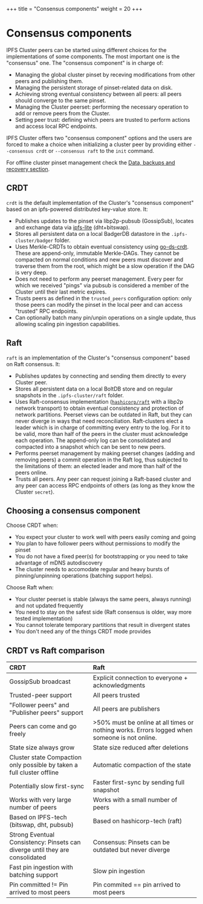 +++
title = "Consensus components"
weight = 20
+++

# Consensus components

IPFS Cluster peers can be started using different choices for the implementations of some components. The most important one is the "consensus" one. The "consensus component" is in charge of:

* Managing the global cluster pinset by receving modifications from other peers and publishing them.
* Managing the persistent storage of pinset-related data on disk.
* Achieving strong eventual consistency between all peers: all peers should converge to the same pinset.
* Managing the Cluster peerset: performing the necessary operation to add or remove peers from the Cluster.
* Setting peer trust: defining which peers are trusted to perform actions and access local RPC endpoints.

IPFS Cluster offers two "consensus component" options and the users are forced to make a choice when initializing a cluster peer by providing either `--consensus crdt` or `--consensus raft` to the `init` command.

For offline cluster pinset management check the [Data, backups and recovery section](/documentation/guides/backups).

## CRDT

`crdt` is the default implementation of the Cluster's "consensus component" based on an ipfs-powered distributed key-value store. It:

* Publishes updates to the pinset via libp2p-pubsub (GossipSub), locates and exchange data via [ipfs-lite](https://github.com/ipfs/ipfs-lite) (dht+bitswap).
* Stores all persistent data on a local BadgerDB datastore in the `.ipfs-cluster/badger` folder.
* Uses Merkle-CRDTs to obtain eventual consistency using [go-ds-crdt](https://github.com/ipfs/go-ds-crdt). These are append-only, immutable Merkle-DAGs. They cannot be compacted on normal conditions and new peers must discover and traverse them from the root, which might be a slow operation if the DAG is very deep.
* Does not need to perform any peerset management. Every peer for which we received "pings" via pubsub is considered a member of the Cluster until their last metric expires.
* Trusts peers as defined in the `trusted_peers` configuration option: only those peers can modify the pinset in the local peer and can access "trusted" RPC endpoints.
* Can optionally batch many pin/unpin operations on a single update, thus allowing scaling pin ingestion capabilities.


## Raft

`raft` is an implementation of the Cluster's "consensus component" based on Raft consensus. It:

* Publishes updates by connecting and sending them directly to every Cluster peer.
* Stores all persistent data on a local BoltDB store and on regular snapshots in the `.ipfs-cluster/raft` folder.
* Uses Raft-consensus implementation ([`hashicorp/raft`](https://github.com/hashicorp/raft) with a libp2p network transport) to obtain eventual consistency and protection of network partitions. Peerset views can be outdated in Raft, but they can never diverge in ways that need reconciliation. Raft-clusters elect a leader which is in charge of committing every entry to the log. For it to be valid, more than half of the peers in the cluster must acknowledge each operation. The append-only log can be consolidated and compacted into a snapshot which can be sent to new peers.
* Performs peerset management by making peerset changes (adding and removing peers) a commit operation in the Raft log, thus subjected to the limitations of them: an elected leader and more than half of the peers online.
* Trusts all peers. Any peer can request joining a Raft-based cluster and any peer can access RPC endpoints of others (as long as they know the Cluster `secret`).

## Choosing a consensus component

Choose CRDT when:

* You expect your cluster to work well with peers easily coming and going
* You plan to have follower peers without permissions to modify the pinset
* You do not have a fixed peer(s) for bootstrapping or you need to take advantage of mDNS autodiscovery
* The cluster needs to accomodate regular and heavy bursts of pinning/unpinning operations (batching support helps).

Choose Raft when:

* Your cluster peerset is stable (always the same peers, always running) and not updated frequently
* You need to stay on the safest side (Raft consensus is older, way more tested implementation)
* You cannot tolerate temporary partitions that result in divergent states
* You don't need any of the things CRDT mode provides

## CRDT vs Raft comparison

|CRDT | Raft|
|:----|:----|
|GossipSub broadcast | Explicit connection to everyone + acknowledgments|
|Trusted-peer support| All peers trusted|
|"Follower peers" and "Publisher peers" support | All peers are publishers |
|Peers can come and go freely| >50% must be online at all times or nothing works. Errors logged when someone is not online. |
|State size always grow|State size reduced after deletions|
|Cluster state Compaction only possible by taken a full cluster offline | Automatic compaction of the state|
|Potentially slow first-sync|Faster first-sync by sending full snapshot|
|Works with very large number of peers | Works with a small number of peers|
|Based on IPFS-tech (bitswap, dht, pubsub) | Based on hashicorp-tech (raft)|
|Strong Eventual Consistency: Pinsets can diverge until they are consolidated | Consensus: Pinsets can be outdated but never diverge |
|Fast pin ingestion with batching support|Slow pin ingestion|
|Pin committed != Pin arrived to most peers | Pin commited == pin arrived to most peers|
